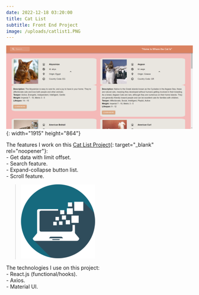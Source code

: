 ```yaml
---
date: 2022-12-18 03:20:00
title: Cat List
subtitle: Front End Project
image: /uploads/catlist1.PNG
---
```

![](/uploads/catlist.PNG){: width="1915" height="864"}

The features I work on this [Cat List Project](https://cat-list-thecatapi.netlify.app/){: target="_blank" rel="noopener"}\:<br>\- Get data with limit offset.<br>\- Search feature.<br>\- Expand-collapse button list.<br>\- Scroll feature.

> ![](/uploads/information-technology-icon-clipart-1-1-1.png)

The technologies I use on this project:<br>\- React.js (functional/hooks).<br>\- Axios.<br>\- Material UI.